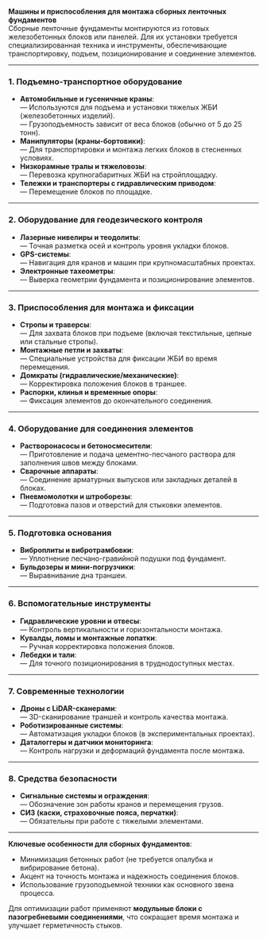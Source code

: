 **Машины и приспособления для монтажа сборных ленточных фундаментов**  
Сборные ленточные фундаменты монтируются из готовых железобетонных блоков или панелей. Для их установки требуется специализированная техника и инструменты, обеспечивающие транспортировку, подъем, позиционирование и соединение элементов.  

---

### **1. Подъемно-транспортное оборудование**  
- **Автомобильные и гусеничные краны**:  
  — Используются для подъема и установки тяжелых ЖБИ (железобетонных изделий).  
  — Грузоподъемность зависит от веса блоков (обычно от 5 до 25 тонн).  
- **Манипуляторы (краны-бортовики)**:  
  — Для транспортировки и монтажа легких блоков в стесненных условиях.  
- **Низкорамные тралы и тяжеловозы**:  
  — Перевозка крупногабаритных ЖБИ на стройплощадку.  
- **Тележки и транспортеры с гидравлическим приводом**:  
  — Перемещение блоков по площадке.  

---

### **2. Оборудование для геодезического контроля**  
- **Лазерные нивелиры и теодолиты**:  
  — Точная разметка осей и контроль уровня укладки блоков.  
- **GPS-системы**:  
  — Навигация для кранов и машин при крупномасштабных проектах.  
- **Электронные тахеометры**:  
  — Выверка геометрии фундамента и позиционирование элементов.  

---

### **3. Приспособления для монтажа и фиксации**  
- **Стропы и траверсы**:  
  — Для захвата блоков при подъеме (включая текстильные, цепные или стальные стропы).  
- **Монтажные петли и захваты**:  
  — Специальные устройства для фиксации ЖБИ во время перемещения.  
- **Домкраты (гидравлические/механические)**:  
  — Корректировка положения блоков в траншее.  
- **Распорки, клинья и временные опоры**:  
  — Фиксация элементов до окончательного соединения.  

---

### **4. Оборудование для соединения элементов**  
- **Растворонасосы и бетоносмесители**:  
  — Приготовление и подача цементно-песчаного раствора для заполнения швов между блоками.  
- **Сварочные аппараты**:  
  — Соединение арматурных выпусков или закладных деталей в блоках.  
- **Пневмомолотки и штроборезы**:  
  — Подготовка пазов и отверстий для стыковки элементов.  

---

### **5. Подготовка основания**  
- **Виброплиты и вибротрамбовки**:  
  — Уплотнение песчано-гравийной подушки под фундамент.  
- **Бульдозеры и мини-погрузчики**:  
  — Выравнивание дна траншеи.  

---

### **6. Вспомогательные инструменты**  
- **Гидравлические уровни и отвесы**:  
  — Контроль вертикальности и горизонтальности монтажа.  
- **Кувалды, ломы и монтажные лопатки**:  
  — Ручная корректировка положения блоков.  
- **Лебедки и тали**:  
  — Для точного позиционирования в труднодоступных местах.  

---

### **7. Современные технологии**  
- **Дроны с LiDAR-сканерами**:  
  — 3D-сканирование траншей и контроль качества монтажа.  
- **Роботизированные системы**:  
  — Автоматизация укладки блоков (в экспериментальных проектах).  
- **Даталоггеры и датчики мониторинга**:  
  — Контроль нагрузки и деформаций фундамента после монтажа.  

---

### **8. Средства безопасности**  
- **Сигнальные системы и ограждения**:  
  — Обозначение зон работы кранов и перемещения грузов.  
- **СИЗ (каски, страховочные пояса, перчатки)**:  
  — Обязательны при работе с тяжелыми элементами.  

---

**Ключевые особенности для сборных фундаментов**:  
- Минимизация бетонных работ (не требуется опалубка и вибрирование бетона).  
- Акцент на точность монтажа и надежность соединения блоков.  
- Использование грузоподъемной техники как основного звена процесса.  

Для оптимизации работ применяют **модульные блоки с пазогребневыми соединениями**, что сокращает время монтажа и улучшает герметичность стыков.
